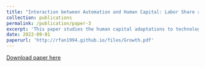 ```yaml
---
title: "Interaction between Automation and Human Capital: Labor Share and Inequality (Job Market Paper)"
collection: publications
permalink: /publication/paper-3
excerpt: 'This paper studies the human capital adaptations to technological revolution since human capital is essential for understanding the changes in labor share, wage premium, and inequality in the era of automation. I develop a theoretical model by introducing heterogeneous workers (skilled and unskilled) and endogenous human capital to a task model framework. I calibrate the model to fit the data between 1980 and 2005 and discuss the policy implications. I find that: (i) human capital and automation are racing against each other. Human capital accumulation decreases the automation level and increases the labor share by 0.33%. (ii) Uneven responses of skilled and unskilled workers amplify inequality, explaining 77% of the wage premium increase. Industry and occupation-level data confirm the empirical implications of the model. Automation has a positive effect on overall skill levels and training investment. The responses of human capital to automation of skilled and unskilled workers are significantly different.'
date: 2022-09-01
paperurl: 'http://rfan1994.github.io/files/Growth.pdf'
---
```

[Download paper here](http://rfan1994.github.io/files/Growth.pdf)
